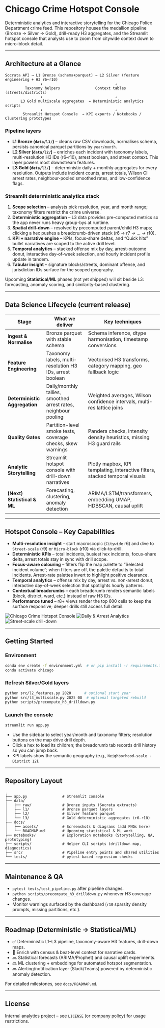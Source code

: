 # Chicago Crime Hotspot Console

Deterministic analytics and interactive storytelling for the Chicago Police Department crime feed. This repository houses the medallion pipeline (Bronze → Silver → Gold), drill-ready H3 aggregates, and the Streamlit hotspot console that analysts use to zoom from citywide context down to micro-block detail.

---

## Architecture at a Glance

```
Socrata API → L1 Bronze (schema+parquet) → L2 Silver (feature engineering + H3 r6–r10)
                ↓                                 ↓
         Taxonomy helpers                Context tables (streets/districts)
                ↓                                 ↓
       L3 Gold multiscale aggregates  ← Deterministic analytics scripts
                ↓                                 ↓
        Streamlit Hotspot Console  → KPI exports / Notebooks / Clustering prototypes
```

### Pipeline layers

- **L1 Bronze (`data/l1/`)** – cleans raw CSV downloads, normalises schema, persists canonical parquet partitions by `year/month`.
- **L2 Silver (`data/l2/`)** – enriches each incident with taxonomy labels, multi-resolution H3 IDs (r6–r10), arrest boolean, and street context. This layer powers most downstream features.
- **L3 Gold (`data/l3/`)** – deterministic daily + monthly aggregates for every resolution. Outputs include incident counts, arrest totals, Wilson CI arrest rates, neighbour-pooled smoothed rates, and low-confidence flags.

### Streamlit deterministic analytics stack

1. **Scope selection** – analysts pick resolution, year, and month range; taxonomy filters restrict the crime universe.
2. **Deterministic aggregation** – L3 data provides pre-computed metrics so the app never runs heavy group-bys at runtime.
3. **Spatial drill-down** – resolved by precomputed parent/child H3 maps; clicking a hex pushes a breadcrumb-driven stack (r6 → r7 → … → r10).
4. **KPI + narrative engine** – KPIs, focus-share deltas, and “Quick hits” bullet narratives are scoped to the active drill level.
5. **Temporal analytics** – stacked offense mix by day, arrest-outcome donut, interactive day-of-week selection, and hourly incident profile update in tandem.
6. **Tabular insight** – signature blocks/streets, dominant offense, and jurisdiction IDs surface for the scoped geography.

Upcoming **Statistical/ML** phases (not yet shipped) will sit beside L3: forecasting, anomaly scoring, and similarity-based clustering.

---

## Data Science Lifecycle (current release)

| Stage | What we deliver | Key techniques |
|-------|-----------------|----------------|
| **Ingest & Normalise** | Bronze parquet with stable schema | Schema inference, dtype harmonisation, timestamp conversions |
| **Feature Engineering** | Taxonomy labels, multi-resolution H3 IDs, arrest boolean | Vectorised H3 transforms, category mapping, geo fallback logic |
| **Deterministic Aggregation** | Daily/monthly tallies, smoothed arrest rates, neighbour pooling | Weighted averages, Wilson confidence intervals, multi-res lattice joins |
| **Quality Gates** | Partition-level smoke tests, coverage checks, skew warnings | Pandera checks, intensity density heuristics, missing H3 guard rails |
| **Analytic Storytelling** | Streamlit hotspot console with drill-down narratives | Plotly mapbox, KPI templating, interactive filters, stacked temporal visuals |
| **(Next) Statistical & ML** | Forecasting, clustering, anomaly detection | ARIMA/LSTM/transformers, embedding UMAP, HDBSCAN, causal uplift | 

---

## Hotspot Console – Key Capabilities

- **Multi-resolution insight** – start macroscopic (`Citywide` r6) and dive to `Street-scale` (r9) or `Micro-block` (r10) via click-to-drill.
- **Deterministic KPIs** – total incidents, busiest hex incidents, focus-share delta, arrest totals stay in sync with drill scope.
- **Focus-aware colouring** – filters flip the map palette to “Selected incident volume”; when filters are off, the palette defaults to total incidents. Arrest-rate palettes invert to highlight positive clearance.
- **Temporal analytics** – offense mix by day, arrest vs. non-arrest donut, interactive day-of-week selection that spotlights hourly patterns.
- **Contextual breadcrumbs** – each breadcrumb renders semantic labels (block, district, ward, etc.) instead of raw H3 IDs.
- **Performance tuned** – r8+ views render the top 600 cells to keep the surface responsive; deeper drills still access full detail.


![Chicago Crime Hotspot Console](docs/assets/hotspot-console-overview.png)
![Daily & Arrest Analytics](docs/assets/hotspot-console-analytics.png)
![Street-scale drill-down](docs/assets/hotspot-console-street-scale.png)

---

## Getting Started

### Environment

```bash
conda env create -f environment.yml  # or pip install -r requirements.txt
conda activate chicago
```

### Refresh Silver/Gold layers

```bash
python src/l2_features.py 2020      # optional start year
python src/l3_multiscale.py 2025 08  # optional targeted rebuild
python scripts/precompute_h3_drilldown.py
```

### Launch the console

```bash
streamlit run app.py
```

- Use the sidebar to select year/month and taxonomy filters; resolution buttons on the map drive drill depth.
- Click a hex to load its children; the breadcrumb tab records drill history so you can jump back.
- KPI labels show the semantic geography (e.g., `Neighborhood-scale · District 12`).

---

## Repository Layout

```
.
├── app.py                # Streamlit console
├── data/
│   ├── raw/              # Bronze inputs (Socrata extracts)
│   ├── l1/               # Bronze parquet layers
│   ├── l2/               # Silver feature parquet
│   └── l3/               # Gold deterministic aggregates (r6–r10)
├── docs/
│   ├── assets/           # Screenshots & diagrams (add PNGs here)
│   └── ROADMAP.md        # Upcoming statistical & ML work
├── notebooks/            # Exploration notebooks (Storytelling, QA, prototyping)
├── scripts/              # Helper CLI scripts (drilldown map, diagnostics)
├── src/                  # Pipeline entry points and shared utilities
└── tests/                # pytest-based regression checks
```

---

## Maintenance & QA

- `pytest tests/test_pipeline.py` after pipeline changes.
- `python scripts/precompute_h3_drilldown.py` whenever H3 coverage changes.
- Monitor warnings surfaced by the dashboard (`r10` sparsity density prompts, missing partitions, etc.).

---

## Roadmap (Deterministic → Statistical/ML)

- ✅ Deterministic L1–L3 pipeline, taxonomy-aware H3 features, drill-down maps.
- 🔄 Enrich with census & beat-level context for narrative cards.
- 🔜 Statistical forecasts (ARIMA/Prophet) and causal uplift experiments.
- 🔜 ML clustering + embeddings for automated hotspot segmentation.
- 🔜 Alerting/notification layer (Slack/Teams) powered by deterministic anomaly detection.

For detailed milestones, see `docs/ROADMAP.md`.

---

## License

Internal analytics project – see `LICENSE` (or company policy) for usage restrictions.
